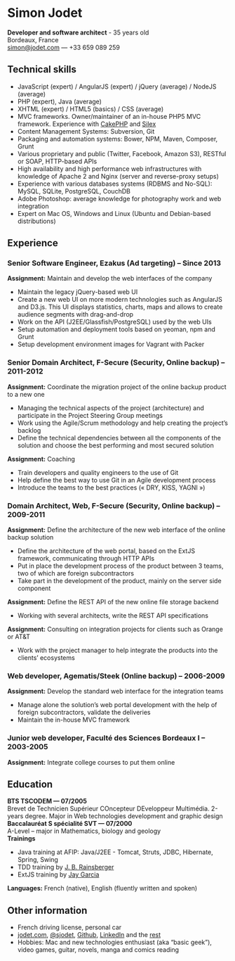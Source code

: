 # Simon Jodet
**Developer and software architect** - 35 years old  
Bordeaux, France  
[simon@jodet.com](mailto:simon@jodet.com) — +33 659 089 259


## Technical skills
  * JavaScript (expert) / AngularJS (expert) / jQuery (average) / NodeJS (average)
  * PHP (expert), Java (average)
  * XHTML (expert) / HTML5 (basics) / CSS (average)
  * MVC frameworks. Owner/maintainer of an in-house PHP5 MVC framework. Experience with [CakePHP](http://cakephp.org/)</a> and [Silex](http://silex.sensiolabs.org/)
  * Content Management Systems: Subversion, Git
  * Packaging and automation systems: Bower, NPM, Maven, Composer, Grunt
  * Various proprietary and public (Twitter, Facebook, Amazon S3), RESTful or SOAP, HTTP-based APIs
  * High availability and high performance web infrastructures with knowledge of Apache 2 and Nginx (server and reverse-proxy setups)
  * Experience with various databases systems (RDBMS and No-SQL): MySQL, SQLite, PostgreSQL, CouchDB
  * Adobe Photoshop: average knowledge for photography work and web integration
  * Expert on Mac OS, Windows and Linux (Ubuntu and Debian-based distributions)

## Experience
### Senior Software Engineer, Ezakus (Ad targeting) – Since 2013
**Assignment:** Maintain and develop the web interfaces of the company

  * Maintain the legacy jQuery-based web UI
  * Create a new web UI on more modern technologies such as AngularJS and D3.js. This UI displays statistics, charts, maps and allows to create audience segments with drag-and-drop
  * Work on the API (J2EE/Glassfish/PostgreSQL) used by the web UIs
  * Setup automation and deployment tools based on yeoman, npm and Grunt
  * Setup development environment images for Vagrant with Packer

### Senior Domain Architect, F-Secure (Security, Online backup) – 2011-2012
**Assignment:** Coordinate the migration project of the online backup product to a new one

  * Managing the technical aspects of the project (architecture) and participate in the Project Steering Group meetings
  * Work using the Agile/Scrum methodology and help creating the project’s backlog
  * Define the technical dependencies between all the components of the solution and choose the best performing and most secured solution
  
**Assignment:** Coaching

  * Train developers and quality engineers to the use of Git
  * Help define the best way to use Git in an Agile development process
  * Introduce the teams to the best practices (« DRY, KISS, YAGNI »)

### Domain Architect, Web, F-Secure (Security, Online backup) – 2009-2011

**Assignment:** Define the architecture of the new web interface of the online backup solution

  * Define the architecture of the web portal, based on the ExtJS framework, communicating through HTTP APIs
  * Put in place the development process of the product between 3 teams, two of which are foreign subcontractors
  * Take part in the development of the product, mainly on the server side component

**Assignment:** Define the REST API of the new online file storage backend

  * Working with several architects, write the REST API specifications
  
**Assignment:** Consulting on integration projects for clients such as Orange or AT&amp;T

  * Work with the project manager to help integrate the products into the clients’ ecosystems

### Web developer, Agematis/Steek (Online backup) – 2006-2009

**Assignment:** Develop the standard web interface for the integration teams

  * Manage alone the solution’s web portal development with the help of foreign subcontractors, validate the deliveries
  * Maintain the in-house MVC framework

### Junior web developer, Faculté des Sciences Bordeaux I – 2003-2005
**Assignment:** Integrate college courses to put them online

## Education

**BTS TSCODEM — 07/2005**  
Brevet de Technicien Supérieur COncepteur DEveloppeur Multimédia. 2-years degree. Major in Web technologies development and graphic design  
**Baccalauréat S spécialité SVT — 07/2000**  
A-Level – major in Mathematics, biology and geology  
**Trainings**

  * Java training at AFIP: Java/J2EE - Tomcat, Struts, JDBC, Hibernate, Spring, Swing
  * TDD training by [J. B. Rainsberger](http://en.wikipedia.org/wiki/J._B._Rainsberger)
  * ExtJS training by [Jay Garcia](http://moduscreate.com/about/)

**Languages:** French (native), English (fluently written and spoken)

## Other information
  * French driving license, personal car
  * [jodet.com](http://jodet.com), [@sjodet](https://twitter.com/#!/sjodet), [Github](https://github.com/simonjodet/), [LinkedIn](http://www.linkedin.com/profile/view?id=109351958) and the [rest](http://www.google.com/search?q=simon%20jodet)
  * Hobbies: Mac and new technologies enthusiast (aka “basic geek”), video games, guitar, novels, manga and comics reading